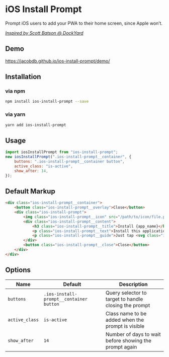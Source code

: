 # iOS Install Prompt

Prompt iOS users to add your PWA to their home screen, since Apple won’t.

*[Inspired by Scott Batson @ DockYard](https://dockyard.com/blog/2017/09/27/encouraging-pwa-installation-on-ios)*

## Demo

https://jacobdb.github.io/ios-install-prompt/demo/

## Installation

### via npm

```sh
npm install ios-install-prompt --save
```

### via yarn

```sh
yarn add ios-install-prompt
```

## Usage

```js
import iosInstallPrompt from "ios-install-prompt";
new iosInstallPrompt(".ios-install-prompt__container", {
    buttons: ".ios-install-prompt__container button",
    active_class: "is-active",
    show_after: 14,
});
```

## Default Markup

```html
<div class="ios-install-prompt__container">
    <button class="ios-install-prompt__overlay">Close</button>
    <div class="ios-install-prompt">
        <img class="ios-install-prompt__icon" src="/path/to/icon/file.png" alt="{app_name}" />
        <div class="ios-install-prompt__content">
            <h3 class="ios-install-prompt__title">Install {app_name}</h3>
            <p class="ios-install-prompt__text">Install this application on your home screen for quick and easy access when you’re on the go.</p>
            <p class="ios-install-prompt__guide">Just tap <svg class="ios-install-prompt__guide__icon" xmlns="http://www.w3.org/2000/svg" viewBox="0 0 1000 1000"><path fill="#1A84FF" d="M381.9,181l95.8-95.8v525.9c0,13.4,8.9,22.3,22.3,22.3c13.4,0,22.3-8.9,22.3-22.3V85.2l95.8,95.8c4.5,4.5,8.9,6.7,15.6,6.7c6.7,0,11.1-2.2,15.6-6.7c8.9-8.9,8.9-22.3,0-31.2L515.6,16.1c-2.2-2.2-4.5-4.5-6.7-4.5c-4.5-2.2-11.1-2.2-17.8,0c-2.2,2.2-4.5,2.2-6.7,4.5L350.7,149.8c-8.9,8.9-8.9,22.3,0,31.2C359.6,190,373,190,381.9,181z M812,276.9H633.7v44.6H812v624H188v-624h178.3v-44.6H188c-24.5,0-44.6,20.1-44.6,44.6v624c0,24.5,20.1,44.6,44.6,44.6h624c24.5,0,44.6-20.1,44.6-44.6v-624C856.6,296.9,836.5,276.9,812,276.9z" /></svg> then “Add to Home Screen”</p>
        </div>
        <button class="ios-install-prompt__close">Close</button>
    </div>
</div>
```

## Options

| Name           | Default                                 | Description                                            |
|----------------|-----------------------------------------|--------------------------------------------------------|
| `buttons`      | `.ios-install-prompt__container button` | Query selector to target to handle closing the prompt  |
| `active_class` | `is-active`                             | Class name to be added when the prompt is visible      |
| `show_after`   | `14`                                    | Number of days to wait before showing the prompt again |
